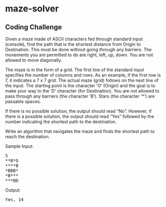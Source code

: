# maze-solver

Coding Challenge
----------------

Given a maze made of ASCII characters fed through standard input (console), find the path that is the shortest distance
from Origin to Destination. This must be done without going through any barriers. The movements you are permitted to do
are right, left, up, down. You are not allowed to move diagonally.

The maze is in the form of a grid. The first line of the standard input specifies the number of columns and rows. As an
example, if the first row is 7, it indicates a 7 x 7 grid. The actual maze (grid) follows on the next line of the input.
The starting point is the character ‘O’ (Origin) and the goal is to make your way to the ‘D’ character (for Destination).
You are not allowed to pass through any barriers (the character ‘B’). Stars (the character '*') are passable spaces.

If there is no possible solution, the output should read “No”. However, if there is a possible solution, the output
should read “Yes” followed by the number indicating the shortest path to the destination.

Write an algorithm that navigates the maze and finds the shortest path to reach the destination.

Sample Input:
<pre>
5
**B*O
****B
*BBB*
*B***
***BD
</pre>
Output:
<pre>
Yes, 14
</pre>
